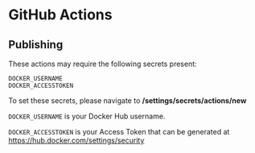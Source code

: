 # GitHub Actions

## Publishing

These actions may require the following secrets present:

```dotenv
DOCKER_USERNAME
DOCKER_ACCESSTOKEN
```

To set these secrets, please navigate to **/settings/secrets/actions/new**

`DOCKER_USERNAME` is your Docker Hub username.

`DOCKER_ACCESSTOKEN` is your Access Token that can be generated at https://hub.docker.com/settings/security
